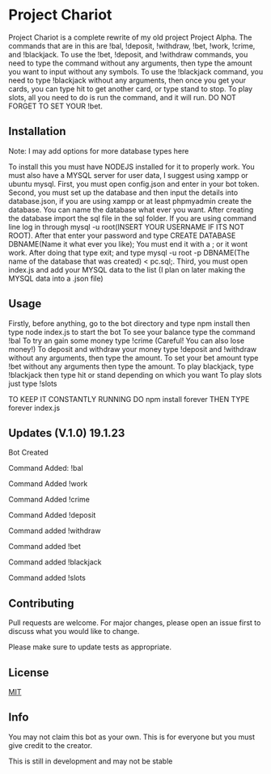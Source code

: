 # Project Chariot
Project Chariot is a complete rewrite of my old project Project Alpha. The commands that are in this are !bal, !deposit, !withdraw, !bet, !work, !crime, and !blackjack. To use the !bet, !deposit, and !withdraw commands, you need to type the command without any arguments, then type the amount you want to input without any symbols. To use the !blackjack command, you need to type !blackjack without any arguments, then once you get your cards, you can type hit to get another card, or type stand to stop. To play slots, all you need to do is run the command, and it will run. DO NOT FORGET TO SET YOUR !bet.

## Installation
Note: I may add options for more database types here

To install this you must have NODEJS installed for it to properly work. You must also have a MYSQL server for user data, I suggest using xampp or ubuntu mysql.
First, you must open config.json and enter in your bot token.
Second, you must set up the database and then input the details into database.json, if you are using xampp or at least phpmyadmin create the database. You can name the database what ever you want. After creating the database import the sql file in the sql folder. If you are using command line log in through mysql -u root(INSERT YOUR USERNAME IF ITS NOT ROOT). After that enter your password and type CREATE DATABASE DBNAME(Name it what ever you like); You must end it with a ; or it wont work. After doing that type exit; and type mysql -u root -p DBNAME(The name of the database that was created) < pc.sql;.
Third, you must open index.js and add your MYSQL data to the list (I plan on later making the MYSQL data into a .json file)

## Usage

Firstly, before anything, go to the bot directory and type npm install then type node index.js to start the bot
To see your balance type the command !bal
To try an gain some money type !crime (Careful! You can also lose money!)
To deposit and withdraw your money type !deposit and !withdraw without any arguments, then type the amount.
To set your bet amount type !bet without any arguments then type the amount.
To play blackjack, type !blackjack then type hit or stand depending on which you want
To play slots just type !slots

TO KEEP IT CONSTANTLY RUNNING DO npm install forever THEN TYPE forever index.js

## Updates (V.1.0) 19.1.23

Bot Created

Command Added: !bal

Command Added !work

Command Added !crime

Command Added !deposit

Command added !withdraw

Command added !bet

Command added !blackjack

Command added !slots


## Contributing
Pull requests are welcome. For major changes, please open an issue first to discuss what you would like to change.

Please make sure to update tests as appropriate.

## License
[MIT](https://choosealicense.com/licenses/mit/)

## Info

You may not claim this bot as your own. This is for everyone but you must give credit to the creator.

This is still in development and may not be stable
